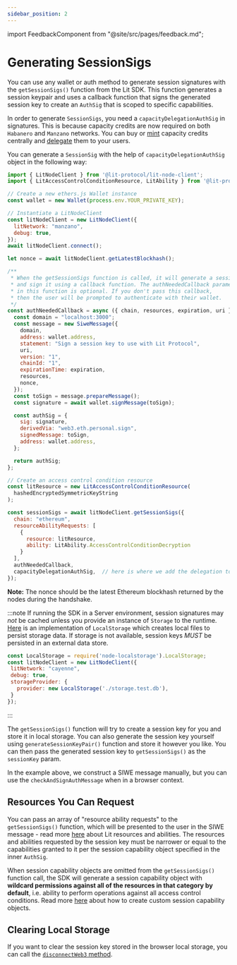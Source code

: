 ```yaml
---
sidebar_position: 2
---
```


import FeedbackComponent from "@site/src/pages/feedback.md";

# Generating SessionSigs

You can use any wallet or auth method to generate session signatures with the `getSessionSigs()` function from the Lit SDK. This function generates a session keypair and uses a callback function that signs the generated session key to create an `AuthSig` that is scoped to specific capabilities.

In order to generate `SessionSigs`, you need a `capacityDelegationAuthSig` in signatures. This is because capacity credits are now required on both `Habanero` and `Manzano` networks. You can buy or [mint](../../capacity-credits.md#minting-capacity-credits) capacity credits centrally and [delegate](../../capacity-credits.md#delegating-access-to-your-capacity-credits-nft) them to your users. 

You can generate a `SessionSig` with the help of `capacityDelegationAuthSig` object in the following way:

```javascript
import { LitNodeClient } from '@lit-protocol/lit-node-client';
import { LitAccessControlConditionResource, LitAbility } from '@lit-protocol/auth-helpers';

// Create a new ethers.js Wallet instance
const wallet = new Wallet(process.env.YOUR_PRIVATE_KEY);

// Instantiate a LitNodeClient
const litNodeClient = new LitNodeClient({
  litNetwork: "manzano",
  debug: true,
});
await litNodeClient.connect();

let nonce = await litNodeClient.getLatestBlockhash();

/**
 * When the getSessionSigs function is called, it will generate a session key
 * and sign it using a callback function. The authNeededCallback parameter
 * in this function is optional. If you don't pass this callback,
 * then the user will be prompted to authenticate with their wallet.
 */
const authNeededCallback = async ({ chain, resources, expiration, uri }) => {
  const domain = "localhost:3000";
  const message = new SiweMessage({
    domain,
    address: wallet.address,
    statement: "Sign a session key to use with Lit Protocol",
    uri,
    version: "1",
    chainId: "1",
    expirationTime: expiration,
    resources,
    nonce,
  });
  const toSign = message.prepareMessage();
  const signature = await wallet.signMessage(toSign);

  const authSig = {
    sig: signature,
    derivedVia: "web3.eth.personal.sign",
    signedMessage: toSign,
    address: wallet.address,
  };

  return authSig;
};

// Create an access control condition resource
const litResource = new LitAccessControlConditionResource(
  hashedEncryptedSymmetricKeyString
);

const sessionSigs = await litNodeClient.getSessionSigs({
  chain: "ethereum",
  resourceAbilityRequests: [
    {
      resource: litResource,
      ability: LitAbility.AccessControlConditionDecryption
    }
  ],
  authNeededCallback,
  capacityDelegationAuthSig,  // here is where we add the delegation to our session request
});
```

**Note:** The nonce should be the latest Ethereum blockhash returned by the nodes during the handshake.

:::note
 If running the SDK in a Server environment, session signatures may *not* be cached unless you provide an instance of `Storage` to the runtime.
 [Here](https://www.npmjs.com/package/node-localstorage) is an implementation of `LocalStorage` which creates local files to persist storage data.
 If storage is not available, session keys *MUST* be persisted in an external data store. 
 ```javascript
 const LocalStorage = require('node-localstorage').LocalStorage;
 const litNodeClient = new LitNodeClient({
  litNetwork: "cayenne",
  debug: true,
  storageProvider: {
    provider: new LocalStorage('./storage.test.db'),
  }
 });
 ```
:::

The `getSessionSigs()` function will try to create a session key for you and store it in local storage. You can also generate the session key yourself using `generateSessionKeyPair()` function and store it however you like. You can then pass the generated session key to `getSessionSigs()` as the `sessionKey` param.

In the example above, we construct a SIWE message manually, but you can use the `checkAndSignAuthMessage` when in a browser context.

## Resources You Can Request

You can pass an array of "resource ability requests" to the `getSessionSigs()` function, which will be presented to the user in the SIWE message - read more [here](resources-and-abilities) about Lit resources and abilities. The resources and abilities requested by the session key must be narrower or equal to the capabilities granted to it per the session capability object specified in the inner `AuthSig`. 

When session capability objects are omitted from the `getSessionSigs()` function call, the SDK will generate a session capability object with **wildcard permissions against all of the resources in that category by default**, i.e. ability to perform operations against all access control conditions. Read more [here](capability-objects) about how to create custom session capability objects.

## Clearing Local Storage

If you want to clear the session key stored in the browser local storage, you can call the [`disconnectWeb3` method](https://js-sdk.litprotocol.com/functions/auth_browser_src.ethConnect.disconnectWeb3.html).

<FeedbackComponent/>
